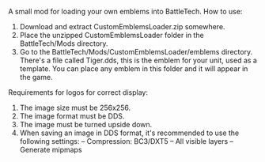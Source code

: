 A small mod for loading your own emblems into BattleTech.
How to use:
1) Download and extract CustomEmblemsLoader.zip somewhere.
2) Place the unzipped CustomEmblemsLoader folder in the BattleTech/Mods directory.
3) Go to the BattleTech/Mods/CustomEmblemsLoader/emblems directory. There's a file called Tiger.dds, this is the emblem for your unit, used as a template. You can place any emblem in this folder and it will appear in the game.

Requirements for logos for correct display:
1) The image size must be 256x256.
2) The image format must be DDS.
3) The image must be turned upside down.
4) When saving an image in DDS format, it's recommended to use the following settings:
– Compression: BC3/DXT5
– All visible layers
– Generate mipmaps
